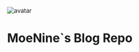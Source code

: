 ![avatar](https://travis-ci.com/MoeNine/moenine.github.io.svg?branch=master)

# MoeNine`s Blog Repo
